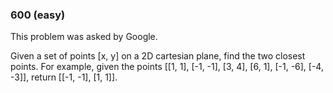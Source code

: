 ### 600 (easy)

This problem was asked by Google.

Given a set of points [x, y] on a 2D cartesian plane, find the two closest points. For example, given the points [[1, 1], [-1, -1], [3, 4], [6, 1], [-1, -6], [-4, -3]], return [[-1, -1], [1, 1]].